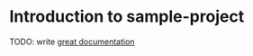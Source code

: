 # Introduction to sample-project

TODO: write [great documentation](http://jacobian.org/writing/great-documentation/what-to-write/)
